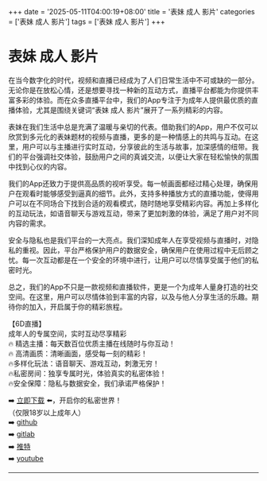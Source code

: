 +++
date = '2025-05-11T04:00:19+08:00'
title = '表妹 成人 影片'
categories = ['表妹 成人 影片']
tags = ['表妹 成人 影片']
+++

# 表妹 成人 影片

在当今数字化的时代，视频和直播已经成为了人们日常生活中不可或缺的一部分。无论你是在放松心情，还是想要寻找一种新的互动方式，直播平台都能为你提供丰富多彩的体验。而在众多直播平台中，我们的App专注于为成年人提供最优质的直播体验，尤其是围绕关键词“表妹 成人 影片”展开了一系列精彩的内容。

表妹在我们生活中总是充满了温暖与亲切的代表。借助我们的App，用户不仅可以欣赏到多元化的表妹题材的视频与直播，更多的是一种情感上的共鸣与互动。在这里，用户可以与主播进行实时互动，分享彼此的生活与故事，加深感情的纽带。我们的平台强调社交体验，鼓励用户之间的真诚交流，以便让大家在轻松愉快的氛围中找到心仪的内容。

我们的App还致力于提供高品质的视听享受。每一帧画面都经过精心处理，确保用户在观看时能够感受到逼真的细节。此外，支持多种播放方式的直播功能，使得用户可以在不同场合下找到合适的观看模式，随时随地享受精彩内容。再加上多样化的互动玩法，如语音聊天与游戏互动，带来了更加刺激的体验，满足了用户对不同内容的需求。

安全与隐私也是我们平台的一大亮点。我们深知成年人在享受视频与直播时，对隐私的重视。因此，平台严格保护用户的数据安全，确保用户在使用过程中无后顾之忧。每一次互动都是在一个安全的环境中进行，让用户可以尽情享受属于他们的私密时光。

总之，我们的App不只是一款视频和直播软件，更是一个为成年人量身打造的社交空间。在这里，用户可以尽情体验到丰富的内容，以及与他人分享生活的乐趣。期待你的加入，开启属于你的精彩旅程。

【6D直播】  
成年人的专属空间，实时互动尽享精彩  
🔥 精选主播：每天数百位优质主播在线随时与你互动！  
🔥 高清画质：清晰画面，感受每一刻的精彩！  
🔥多样化玩法：语音聊天、游戏互动，刺激无穷！  
🔥私密房间：独享专属时光，体验真实的私密体验！  
🔥安全保障：隐私与数据安全，我们承诺严格保护！  

➡️ [立即下载](https://down123.s3.ap-east-1.amazonaws.com/index.html?channelCode=blog) ⬅️，开启你的私密世界！  
（仅限18岁以上成年人）  
➡️ [github](https://aldult-live.github.io/)  
➡️ [gitlab](https://seo-09598d.gitlab.io/)  
➡️ [推特](https://x.com/wegame33)  
➡️ [youtube](https://www.youtube.com/@6Dlive)

---

